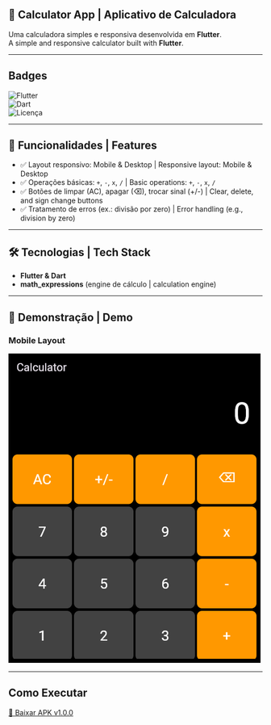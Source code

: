 ## 🧮 Calculator App | Aplicativo de Calculadora

Uma calculadora simples e responsiva desenvolvida em **Flutter**.  
A simple and responsive calculator built with **Flutter**.  

---

## Badges

![Flutter](https://img.shields.io/badge/Flutter-3.9-blue?logo=flutter)  
![Dart](https://img.shields.io/badge/Dart-3.9-blue?logo=dart)  
![Licença](https://img.shields.io/badge/Licença-MIT-green)

---

## 📱 Funcionalidades | Features
- ✅ Layout responsivo: Mobile & Desktop | Responsive layout: Mobile & Desktop  
- ✅ Operações básicas: `+`, `-`, `x`, `/` | Basic operations: `+`, `-`, `x`, `/`  
- ✅ Botões de limpar (AC), apagar (⌫), trocar sinal (+/-) | Clear, delete, and sign change buttons  
- ✅ Tratamento de erros (ex.: divisão por zero) | Error handling (e.g., division by zero)  

---

## 🛠 Tecnologias | Tech Stack
- **Flutter & Dart**  
- **math_expressions** (engine de cálculo | calculation engine)  

---

## 📸 Demonstração | Demo
### Mobile Layout  
![Calculator Mobile](flutter_01.png)

---



## Como Executar

[📲 Baixar APK v1.0.0](https://github.com/emanoelsg/calculator/releases/download/v1.0.0/app-release.apk)


